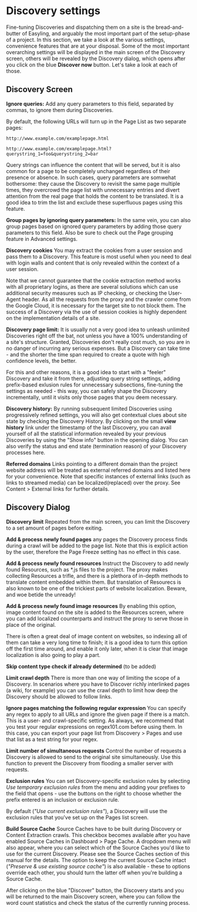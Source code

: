 # Discovery settings

Fine-tuning Discoveries and dispatching them on a site is the
bread-and-butter of Easyling, and arguably the most important part of
the setup-phase of a project. In this section, we take a look at the
various settings, convenience features that are at your disposal. Some
of the most important overarching settings will be displayed in the
main screen of the Discovery screen, others will be revealed by the
Discovery dialog, which opens after you click on the blue **Discover
now** button. Let's take a look at each of those.

## Discovery Screen

**Ignore queries:** Add any query parameters to this field, separated
by commas, to ignore them during Discoveries.

By default, the following URLs will turn up in the Page List as two
separate pages:

`http://www.example.com/examplepage.html`

`http://www.example.com/examplepage.html?querystring_1=foo&querystring_2=bar`

Query strings can influence the content that will be served, but it is
also common for a page to be completely unchanged regardless of their
presence or absence. In such cases, query parameters are somwehat
bothersome: they cause the Discovery to revisit the same page multiple
times, they overcrowd the page list with unnecessary entries and
divert attention from the real page that holds the content to be
translated. It is a good idea to trim the list and exclude these
superfluous pages using this feature.

**Group pages by ignoring query parameters:** In the same vein, you
can also group pages based on ignored query parameters by adding those
query parameters to this field. Also be sure to check out the Page
grouping feature in Advanced settings.

**Discovery cookies** You may extract the cookies from a user session
and pass them to a Discovery. This feature is most useful when you
need to deal with login walls and content that is only revealed within
the context of a user session.

Note that we cannot guarantee that the cookie extraction method works
with all proprietary logins, as there are several solutions which can
use additional security measures such as IP checking, or checking the
User-Agent header. As all the requests from the proxy and the crawler
come from the Google Cloud, it is necessary for the target site to not
block them. The success of a Discovery via the use of session cookies
is highly dependent on the implementation details of a site.

**Discovery page limit:** It is usually not a very good idea to
unleash unlimited Discoveries right off the bat, not unless you have a
100% understanding of a site's structure. Granted, Discoveries don't
really cost much, so you are in no danger of incurring any serious
expenses. But a Discovery can take time - and the shorter the time
span required to create a quote with high confidence levels, the
better.

For this and other reasons, it is a good idea to start with a "feeler"
Discovery and take it from there, adjusting query string settings,
adding prefix-based exlusion rules for unnecessary subsections,
fine-tuning the settings as needed - this way, you can safely shape
the Discovery incrementally, until it visits only those pages that you
deem necessary.

**Discovery history:** By running subsequent limited Discoveries using
progressively refined settings, you will also get contextual clues
about site state by checking the Discovery History. By clicking on the
small **view history** link under the timestamp of the last Discovery,
you can avail yourself of all the statistical information revealed by
your previous Discoveries by using the "Show info" button in the
opening dialog. You can also verify the status and end state
(termination reason) of your Discovery processes here.

**Referred domains** Links pointing to a different domain than the
project website address will be treated as external referred domains
and listed here for your convenience. Note that specific instances of
external links (such as links to streamed media) can be
localized(replaced) over the proxy. See Content > External links for
further details.

## Discovery Dialog

**Discovery limit** Repeated from the main screen, you can limit the
Discovery to a set amount of pages before exiting.

**Add & process newly found pages** any pages the Discovery process
finds during a crawl will be added to the page list. Note that this is
explicit action by the user, therefore the Page Freeze setting has no
effect in this case.

**Add & process newly found resources** Instruct the Discovery to add
newly found Resources, such as *.js files to the project. The proxy
makes collecting Resources a trifle, and there is a plethora of
in-depth methods to translate content embedded within them. But
translation of Resourecs is also known to be one of the trickiest
parts of website localization. Beware, and woe betide the unready!

**Add & process newly found image resources** By enabling this option,
image content found on the site is added to the Resources screen,
where you can add localized counterparts and instruct the proxy to
serve those in place of the original.

There is often a great deal of image content on websites, so indexing
all of them can take a very long time to finish; it is a good idea to
turn this option off the first time around, and enable it only later,
when it is clear that image localization is also going to play a part.

**Skip content type check if already determined**
(to be added)

**Limit crawl depth** There is more than one way of limiting the scope
of a Discovery. In scenarios where you have to Discover richly
interlinked pages (a wiki, for example) you can use the crawl depth to
limit how deep the Discovery should be allowed to follow links.

**Ignore pages matching the following regular expression** You can
specify any regex to apply to all URLs and ignore the given page if
there is a match. This is a user- and crawl-specific setting. As
always, we recommend that you test your regular expressions on
regex101.com before using them. In this case, you can export your page
list from Discovery > Pages and use that list as a test string for
your regex.

**Limit number of simultaneous requests** Control the number of
requests a Discovery is allowed to send to the original site
simultaneously. Use this function to prevent the Discovery from
flooding a smaller server with requests.

**Exclusion rules** You can set Discovery-specific exclusion rules by
selecting _Use temporary exclusion rules_ from the menu and adding
your prefixes to the field that opens - use the buttons on the right
to choose whether the prefix entered is an inclusion or exclusion rule.

By default (_"Use current exclusion rules"_), a Discovery will use the
exclusion rules that you've set up on the Pages list screen.

**Build Source Cache** Source Caches have to be built during Discovery
or Content Extraction crawls. This checkbox becomes available after
you have enabled Source Caches in Dashboard > Page Cache. A dropdown
menu will also appear, where you can select which of the Source Caches
you'd like to use for the current Discovery. Please see the Source
Caches section of this manual for the details. The option to keep the
current Source Cache intact (_"Preserve & use existing source cache"_)
is also available - these to options override each other, you should
turn the latter off when you're building a Source Cache.

After clicking on the blue "Discover" button, the Discovery starts and
you will be returned to the main Discovery screen, where you can
follow the word count statistics and check the status of the currently
running process.

